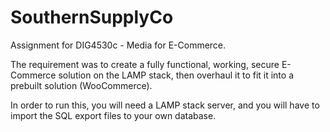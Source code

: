 SouthernSupplyCo
================

Assignment for DIG4530c - Media for E-Commerce.

The requirement was to create a fully functional, working, secure E-Commerce solution on the LAMP stack, then overhaul it to fit it into a prebuilt solution (WooCommerce).

In order to run this, you will need a LAMP stack server, and you will have to import the SQL export files to your own database.
